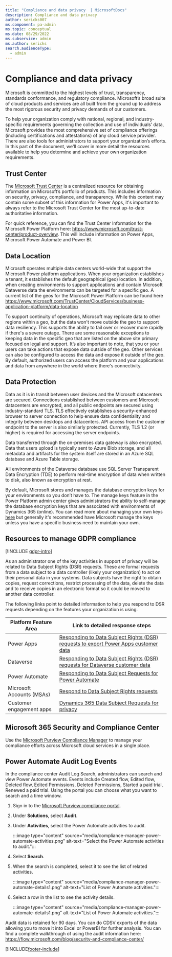 ```yaml
---
title: "Compliance and data privacy  | MicrosoftDocs"
description: Compliance and data privacy
author: sericks007
ms.component: pa-admin
ms.topic: conceptual
ms.date: 08/29/2022
ms.subservice: admin
ms.author: sericks
search.audienceType: 
  - admin
---
```

# Compliance and data privacy

Microsoft is committed to the highest levels of trust, transparency, standards conformance, and regulatory compliance. Microsoft’s broad suite of cloud products and services are all built from the ground up to address the most rigorous security and privacy demands of our customers.

To help your organization comply with national, regional, and industry-specific requirements governing the collection and use of individuals’ data, Microsoft provides the most comprehensive set of compliance offerings (including certifications and attestations) of any cloud service provider. There are also tools for administrators to support your organization’s efforts. In this part of the document, we'll cover in more detail the resources available to help you determine and achieve your own organization requirements.

## Trust Center

The [Microsoft Trust Center](https://www.microsoft.com/trustcenter) is a centralized resource for obtaining information on Microsoft’s portfolio of products. This includes information on security, privacy, compliance, and transparency. While this content may contain some subset of this information for Power Apps, it's important to always refer to the Microsoft Trust Center for the most up-to-date authoritative information.

For quick reference, you can find the Trust Center Information for the Microsoft Power Platform here: https://www.microsoft.com/trust-center/product-overview. This will include information on Power Apps, Microsoft Power Automate and Power BI.

## Data Location

Microsoft operates multiple data centers world-wide that support the Microsoft Power platform applications. When your organization establishes a tenant, it establishes the default geographical (geo) location. In addition, when creating environments to support applications and contain Microsoft Dataverse data the environments can be targeted for a specific geo. A current list of the geos for the Microsoft Power Platform can be found here https://www.microsoft.com/TrustCenter/CloudServices/business-application-platform/data-location

To support continuity of operations, Microsoft may replicate data to other regions within a geo, but the data won't move outside the geo to support data resiliency. This supports the ability to fail over or recover more rapidly if there's a severe outage. There are some reasonable exceptions to keeping data in the specific geo that are listed on the above site primary focused on legal and support. It’s also important to note, that you or your users can take actions that expose data outside of the geo. Other services can also be configured to access the data and expose it outside of the geo. By default, authorized users can access the platform and your applications and data from anywhere in the world where there's connectivity.

## Data Protection

Data as it is in transit between user devices and the Microsoft datacenters are secured. Connections established between customers and Microsoft datacenters are encrypted, and all public endpoints are secured using industry-standard TLS. TLS effectively establishes a security-enhanced browser to server connection to help ensure data confidentiality and integrity between desktops and datacenters. API access from the customer endpoint to the server is also similarly protected. Currently, TLS 1.2 (or higher) is required for accessing the server endpoints.

Data transferred through the on-premises data gateway is also encrypted. Data that users upload is typically sent to Azure Blob storage, and all metadata and artifacts for the system itself are stored in an Azure SQL database and Azure Table storage.

All environments of the Dataverse database use SQL Server Transparent Data Encryption (TDE) to perform real-time encryption of data when written to disk, also known as encryption at rest.

By default, Microsoft stores and manages the database encryption keys for your environments so you don’t have to. The manage keys feature in the Power Platform admin center gives administrators the ability to self-manage the database encryption keys that are associated with environments of Dynamics 365 (online). You can read more about managing your own keys [here](manage-encryption-key.md) but generally it's recommended have Microsoft manage the keys unless you have a specific business need to maintain your own.

## Resources to manage GDPR compliance

[!INCLUDE [gdpr-intro](~/../shared-content/shared/privacy-includes/gdpr-intro.md)]

As an administrator one of the key activities in support of privacy will be related to Data Subject Rights (DSR) requests. These are formal requests from a data subject to a data controller (likely your organization) to act on their personal data in your systems. Data subjects have the right to obtain copies, request corrections, restrict processing of the data, delete the data and to receive copies in an electronic format so it could be moved to another data controller.

The following links point to detailed information to help you respond to DSR requests depending on the features your organization is using.

|Platform Feature Area  |Link to detailed response steps  |
|---------|---------|
|Power Apps  |  [Responding to Data Subject Rights (DSR) requests to export Power Apps customer data](powerapps-privacy-export-dsr.md)      |
|Dataverse     |  [Responding to Data Subject Rights (DSR) requests for Dataverse customer data](dataverse-privacy-dsr-guide.md)     |
|Power Automate    | [Responding to Data Subject Requests for Power Automate](/power-automate/gdpr-dsr-summary)       |
|Microsoft Accounts (MSAs)     | [Respond to Data Subject Rights requests](/power-automate/gdpr-dsr-summary-msa)       |
|Customer engagement apps     | [Dynamics 365 Data Subject Requests for privacy](/compliance/regulatory/gdpr-dsr-Dynamics365?view=o365-worldwide)        |

## Microsoft 365 Security and Compliance Center

Use the [Microsoft Purview Compliance Manager](https://compliance.microsoft.com/homepage) to manage your compliance efforts across Microsoft cloud services in a single place. 

## Power Automate Audit Log Events

In the compliance center Audit Log Search, administrators can search and view Power Automate events. Events include Created flow, Edited flow, Deleted flow, Edited Permissions, Deleted Permissions, Started a paid trial, Renewed a paid trial. Using the portal you can choose what you want to search and a time window.

1. Sign in to the [Microsoft Purview compliance portal](https://compliance.microsoft.com/homepage).

2. Under **Solutions**, select **Audit**.

3. Under **Activities**, select the Power Automate activities to audit.

   :::image type="content" source="media/compliance-manager-power-automate-activities.png" alt-text="Select the Power Automate activities to audit.":::

4. Select **Search**.

5. When the search is completed, select it to see the list of related activities.

   :::image type="content" source="media/compliance-manager-power-automate-details1.png" alt-text="List of Power Automate activities.":::

6. Select a row in the list to see the activity details.

   :::image type="content" source="media/compliance-manager-power-automate-details1.png" alt-text="List of Power Automate activities.":::

Audit data is retained for 90 days. You can do CDSV exports of the data allowing you to move it into Excel or PowerBI for further analysis. You can find a complete walkthrough of using the audit information here: https://flow.microsoft.com/blog/security-and-compliance-center/



[!INCLUDE[footer-include](../includes/footer-banner.md)]
